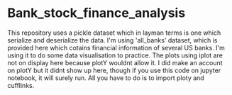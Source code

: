 # Bank_stock_finance_analysis
This repository uses a pickle dataset which in layman terms is one which serialize and deserialize the data.
I'm using 'all_banks' dataset, which is provided here which cotains financial information of several US banks.
I'm using it to do some data visualisation to practice.
The plots using iplot are not on display here because plotY wouldnt allow it. I did make an account on plotY but it didnt show up here, though if you use this code on jupyter notebook, it will surely run. All you have to do is to import ploty and cufflinks.
